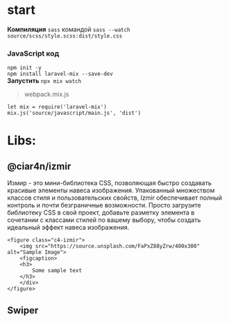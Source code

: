 # start
**Компиляция** `sass` командой `sass --watch source/scss/style.scss:dist/style.css`

### JavaScript код  
`npm init -y`  
`npm install laravel-mix --save-dev`  
**Запустить** `npx mix watch`  

> webpack.mix.js  
```
let mix = require('laravel-mix')
mix.js('source/javascript/main.js', 'dist')
```


# Libs:

## @ciar4n/izmir
Измир - это мини-библиотека CSS, позволяющая быстро создавать красивые элементы навеса изображения. Упакованный множеством классов стиля и пользовательских свойств, Izmir обеспечивает полный контроль и почти безграничные возможности. Просто загрузите библиотеку CSS в свой проект, добавьте разметку элемента в сочетании с классами стилей по вашему выбору, чтобы создать идеальный эффект навеса изображения.
```
<figure class="c4-izmir">
    <img src="https://source.unsplash.com/FaPxZ88yZrw/400x300" alt="Sample Image">
    <figcaption>
    <h3>
        Some sample text
    </h3>
    </div>
</figure>
```

## Swiper
